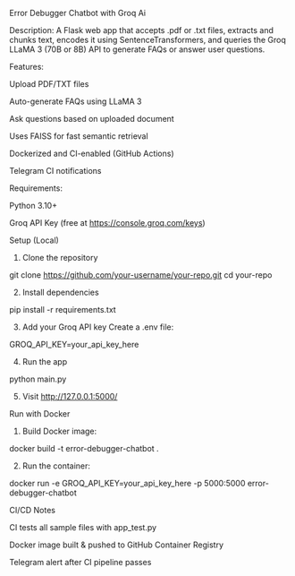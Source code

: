 Error Debugger Chatbot with Groq Ai



Description:
A Flask web app that accepts .pdf or .txt files, extracts and chunks text, encodes it using SentenceTransformers, and queries the Groq LLaMA 3 (70B or 8B) API to generate FAQs or answer user questions.




Features:

Upload PDF/TXT files

Auto-generate FAQs using LLaMA 3

Ask questions based on uploaded document

Uses FAISS for fast semantic retrieval

Dockerized and CI-enabled (GitHub Actions)

Telegram CI notifications





Requirements:

Python 3.10+

Groq API Key (free at https://console.groq.com/keys)






Setup (Local)

1. Clone the repository

git clone https://github.com/your-username/your-repo.git
cd your-repo


2. Install dependencies

pip install -r requirements.txt


3. Add your Groq API key
Create a .env file:

GROQ_API_KEY=your_api_key_here


4. Run the app

python main.py


5. Visit
http://127.0.0.1:5000/







Run with Docker

1. Build Docker image:

docker build -t error-debugger-chatbot .


2. Run the container:

docker run -e GROQ_API_KEY=your_api_key_here -p 5000:5000 error-debugger-chatbot






CI/CD Notes

CI tests all sample files with app_test.py

Docker image built & pushed to GitHub Container Registry

Telegram alert after CI pipeline passes
